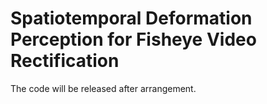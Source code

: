 # Spatiotemporal Deformation Perception for Fisheye Video Rectification
The code will be released after arrangement.

